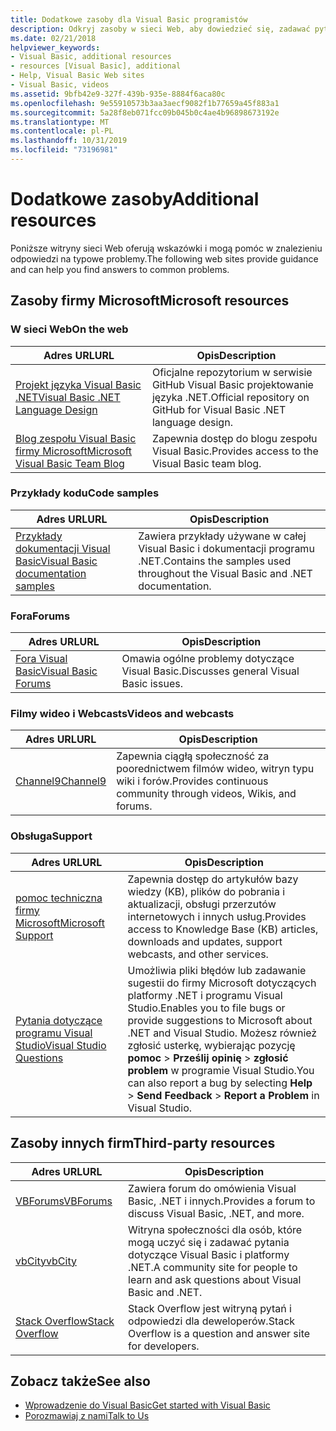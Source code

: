 ```yaml
---
title: Dodatkowe zasoby dla Visual Basic programistów
description: Odkryj zasoby w sieci Web, aby dowiedzieć się, zadawać pytania i uzyskać więcej informacji na temat Visual Basic.
ms.date: 02/21/2018
helpviewer_keywords:
- Visual Basic, additional resources
- resources [Visual Basic], additional
- Help, Visual Basic Web sites
- Visual Basic, videos
ms.assetid: 9bfb42e9-327f-439b-935e-8884f6aca80c
ms.openlocfilehash: 9e55910573b3aa3aecf9082f1b77659a45f883a1
ms.sourcegitcommit: 5a28f8eb071fcc09b045b0c4ae4b96898673192e
ms.translationtype: MT
ms.contentlocale: pl-PL
ms.lasthandoff: 10/31/2019
ms.locfileid: "73196981"
---
```

# <a name="additional-resources"></a><span data-ttu-id="97b1b-103">Dodatkowe zasoby</span><span class="sxs-lookup"><span data-stu-id="97b1b-103">Additional resources</span></span>

<span data-ttu-id="97b1b-104">Poniższe witryny sieci Web oferują wskazówki i mogą pomóc w znalezieniu odpowiedzi na typowe problemy.</span><span class="sxs-lookup"><span data-stu-id="97b1b-104">The following web sites provide guidance and can help you find answers to common problems.</span></span>

## <a name="microsoft-resources"></a><span data-ttu-id="97b1b-105">Zasoby firmy Microsoft</span><span class="sxs-lookup"><span data-stu-id="97b1b-105">Microsoft resources</span></span>

### <a name="on-the-web"></a><span data-ttu-id="97b1b-106">W sieci Web</span><span class="sxs-lookup"><span data-stu-id="97b1b-106">On the web</span></span>

|<span data-ttu-id="97b1b-107">Adres URL</span><span class="sxs-lookup"><span data-stu-id="97b1b-107">URL</span></span>|<span data-ttu-id="97b1b-108">Opis</span><span class="sxs-lookup"><span data-stu-id="97b1b-108">Description</span></span>|
|----------|----------------|
|[<span data-ttu-id="97b1b-109">Projekt języka Visual Basic .NET</span><span class="sxs-lookup"><span data-stu-id="97b1b-109">Visual Basic .NET Language Design</span></span>](https://github.com/dotnet/vblang)|<span data-ttu-id="97b1b-110">Oficjalne repozytorium w serwisie GitHub Visual Basic projektowanie języka .NET.</span><span class="sxs-lookup"><span data-stu-id="97b1b-110">Official repository on GitHub for Visual Basic .NET language design.</span></span>|
|[<span data-ttu-id="97b1b-111">Blog zespołu Visual Basic firmy Microsoft</span><span class="sxs-lookup"><span data-stu-id="97b1b-111">Microsoft Visual Basic Team Blog</span></span>](https://devblogs.microsoft.com/vbteam/)|<span data-ttu-id="97b1b-112">Zapewnia dostęp do blogu zespołu Visual Basic.</span><span class="sxs-lookup"><span data-stu-id="97b1b-112">Provides access to the Visual Basic team blog.</span></span>|

### <a name="code-samples"></a><span data-ttu-id="97b1b-113">Przykłady kodu</span><span class="sxs-lookup"><span data-stu-id="97b1b-113">Code samples</span></span>

|<span data-ttu-id="97b1b-114">Adres URL</span><span class="sxs-lookup"><span data-stu-id="97b1b-114">URL</span></span>|<span data-ttu-id="97b1b-115">Opis</span><span class="sxs-lookup"><span data-stu-id="97b1b-115">Description</span></span>|
|----------|----------------|
|[<span data-ttu-id="97b1b-116">Przykłady dokumentacji Visual Basic</span><span class="sxs-lookup"><span data-stu-id="97b1b-116">Visual Basic documentation samples</span></span>](https://github.com/dotnet/samples/tree/master/snippets/visualbasic)|<span data-ttu-id="97b1b-117">Zawiera przykłady używane w całej Visual Basic i dokumentacji programu .NET.</span><span class="sxs-lookup"><span data-stu-id="97b1b-117">Contains the samples used throughout the Visual Basic and .NET documentation.</span></span>|

### <a name="forums"></a><span data-ttu-id="97b1b-118">Fora</span><span class="sxs-lookup"><span data-stu-id="97b1b-118">Forums</span></span>

|<span data-ttu-id="97b1b-119">Adres URL</span><span class="sxs-lookup"><span data-stu-id="97b1b-119">URL</span></span>|<span data-ttu-id="97b1b-120">Opis</span><span class="sxs-lookup"><span data-stu-id="97b1b-120">Description</span></span>|
|----------|----------------|
|[<span data-ttu-id="97b1b-121">Fora Visual Basic</span><span class="sxs-lookup"><span data-stu-id="97b1b-121">Visual Basic Forums</span></span>](https://social.msdn.microsoft.com/Forums/vstudio/home?forum=vbgeneral)|<span data-ttu-id="97b1b-122">Omawia ogólne problemy dotyczące Visual Basic.</span><span class="sxs-lookup"><span data-stu-id="97b1b-122">Discusses general Visual Basic issues.</span></span>|

### <a name="videos-and-webcasts"></a><span data-ttu-id="97b1b-123">Filmy wideo i Webcasts</span><span class="sxs-lookup"><span data-stu-id="97b1b-123">Videos and webcasts</span></span>

|<span data-ttu-id="97b1b-124">Adres URL</span><span class="sxs-lookup"><span data-stu-id="97b1b-124">URL</span></span>|<span data-ttu-id="97b1b-125">Opis</span><span class="sxs-lookup"><span data-stu-id="97b1b-125">Description</span></span>|
|----------|----------------|
|[<span data-ttu-id="97b1b-126">Channel9</span><span class="sxs-lookup"><span data-stu-id="97b1b-126">Channel9</span></span>](https://channel9.msdn.com/)|<span data-ttu-id="97b1b-127">Zapewnia ciągłą społeczność za poorednictwem filmów wideo, witryn typu wiki i forów.</span><span class="sxs-lookup"><span data-stu-id="97b1b-127">Provides continuous community through videos, Wikis, and forums.</span></span>|

### <a name="support"></a><span data-ttu-id="97b1b-128">Obsługa</span><span class="sxs-lookup"><span data-stu-id="97b1b-128">Support</span></span>

|<span data-ttu-id="97b1b-129">Adres URL</span><span class="sxs-lookup"><span data-stu-id="97b1b-129">URL</span></span>|<span data-ttu-id="97b1b-130">Opis</span><span class="sxs-lookup"><span data-stu-id="97b1b-130">Description</span></span>|
|----------|----------------|
|[<span data-ttu-id="97b1b-131">pomoc techniczna firmy Microsoft</span><span class="sxs-lookup"><span data-stu-id="97b1b-131">Microsoft Support</span></span>](https://support.microsoft.com)|<span data-ttu-id="97b1b-132">Zapewnia dostęp do artykułów bazy wiedzy (KB), plików do pobrania i aktualizacji, obsługi przerzutów internetowych i innych usług.</span><span class="sxs-lookup"><span data-stu-id="97b1b-132">Provides access to Knowledge Base (KB) articles, downloads and updates, support webcasts, and other services.</span></span>|
|[<span data-ttu-id="97b1b-133">Pytania dotyczące programu Visual Studio</span><span class="sxs-lookup"><span data-stu-id="97b1b-133">Visual Studio Questions</span></span>](https://developercommunity.visualstudio.com)|<span data-ttu-id="97b1b-134">Umożliwia pliki błędów lub zadawanie sugestii do firmy Microsoft dotyczących platformy .NET i programu Visual Studio.</span><span class="sxs-lookup"><span data-stu-id="97b1b-134">Enables you to file bugs or provide suggestions to Microsoft about .NET and Visual Studio.</span></span> <span data-ttu-id="97b1b-135">Możesz również zgłosić usterkę, wybierając pozycję **pomoc** > **Prześlij opinię** > **zgłosić problem** w programie Visual Studio.</span><span class="sxs-lookup"><span data-stu-id="97b1b-135">You can also report a bug by selecting **Help** > **Send Feedback** > **Report a Problem** in Visual Studio.</span></span>|

## <a name="third-party-resources"></a><span data-ttu-id="97b1b-136">Zasoby innych firm</span><span class="sxs-lookup"><span data-stu-id="97b1b-136">Third-party resources</span></span>

|<span data-ttu-id="97b1b-137">Adres URL</span><span class="sxs-lookup"><span data-stu-id="97b1b-137">URL</span></span>|<span data-ttu-id="97b1b-138">Opis</span><span class="sxs-lookup"><span data-stu-id="97b1b-138">Description</span></span>|
|----------|----------------|
|[<span data-ttu-id="97b1b-139">VBForums</span><span class="sxs-lookup"><span data-stu-id="97b1b-139">VBForums</span></span>](http://www.vbforums.com/)|<span data-ttu-id="97b1b-140">Zawiera forum do omówienia Visual Basic, .NET i innych.</span><span class="sxs-lookup"><span data-stu-id="97b1b-140">Provides a forum to discuss Visual Basic, .NET, and more.</span></span>|
|[<span data-ttu-id="97b1b-141">vbCity</span><span class="sxs-lookup"><span data-stu-id="97b1b-141">vbCity</span></span>](http://vbcity.com/)|<span data-ttu-id="97b1b-142">Witryna społeczności dla osób, które mogą uczyć się i zadawać pytania dotyczące Visual Basic i platformy .NET.</span><span class="sxs-lookup"><span data-stu-id="97b1b-142">A community site for people to learn and ask questions about Visual Basic and .NET.</span></span>|
|[<span data-ttu-id="97b1b-143">Stack Overflow</span><span class="sxs-lookup"><span data-stu-id="97b1b-143">Stack Overflow</span></span>](https://stackoverflow.com/questions/tagged/vb.net)|<span data-ttu-id="97b1b-144">Stack Overflow jest witryną pytań i odpowiedzi dla deweloperów.</span><span class="sxs-lookup"><span data-stu-id="97b1b-144">Stack Overflow is a question and answer site for developers.</span></span>|

## <a name="see-also"></a><span data-ttu-id="97b1b-145">Zobacz także</span><span class="sxs-lookup"><span data-stu-id="97b1b-145">See also</span></span>

- [<span data-ttu-id="97b1b-146">Wprowadzenie do Visual Basic</span><span class="sxs-lookup"><span data-stu-id="97b1b-146">Get started with Visual Basic</span></span>](../../visual-basic/getting-started/index.md)
- [<span data-ttu-id="97b1b-147">Porozmawiaj z nami</span><span class="sxs-lookup"><span data-stu-id="97b1b-147">Talk to Us</span></span>](/visualstudio/ide/feedback-options)
